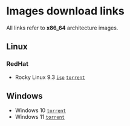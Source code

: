 # Images download links

All links refer to **x86_64** architecture images.

## Linux

### RedHat
* Rocky Linux 9.3 [`iso`](https://download.rockylinux.org/pub/rocky/9.3/isos/x86_64/Rocky-9.3-x86_64-dvd.iso) [`torrent`](https://download.rockylinux.org/pub/rocky/9.3/isos/x86_64/Rocky-9.3-x86_64-dvd.torrent)
<!--- * Fedora 39 Workstation [`iso`](https://mirror.yandex.ru/fedora/linux/releases/39/Workstation/x86_64/iso/Fedora-Workstation-Live-x86_64-39-1.5.iso) [`torrent`](https://torrent.fedoraproject.org/torrents/Fedora-Workstation-Live-x86_64-39.torrent) --->

<!--- ### Debian --->
<!--- * Debian 12.4 [`iso`](https://cdimage.debian.org/debian-cd/12.4.0/amd64/iso-dvd/debian-12.4.0-amd64-DVD-1.iso) [`torrent`](https://cdimage.debian.org/debian-cd/12.4.0/amd64/bt-dvd/debian-12.4.0-amd64-DVD-1.iso.torrent) --->
<!--- * Kali Linux 2023.1 [`iso`](https://cdimage.kali.org/kali-2023.4/kali-linux-2023.4-installer-amd64.iso) [`torrent`](https://cdimage.kali.org/kali-2023.4/kali-linux-2023.4-installer-amd64.iso.torrent) --->

## Windows
* Windows 10 [`torrent`](https://rutracker.org/forum/dl.php?t=6346488)
* Windows 11 [`torrent`](https://rutracker.org/forum/dl.php?t=6285247)
